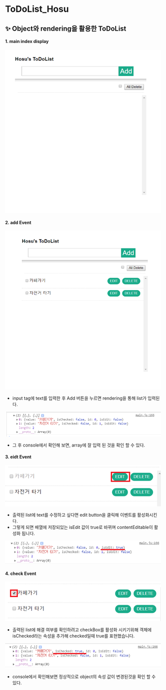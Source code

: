 ﻿
# ToDoList_Hosu

## ✨ Object와 rendering을 활용한 ToDoList 

#### 1. main index display
![mainIndex](./image/mainIndex.png)

#### 2. add Event
![addEvent](./image/addText.png)
- input tag에 text를 입력한 후 Add 버튼을 누르면 rendering을 통해
list가 입력된다.

![addArray](./image/addArray.png)

- 그 후 console에서 확인해 보면, array에 잘 입력 된 것을 확인 할 수 있다.

#### 3. eidt Event

![editEvent](./image/editEvent.png)
- 출력된 list에 text를 수정하고 싶다면 edit button을 클릭해 이벤트를 활성화시킨다.
- 그렇게 되면 배열에 저장되있는 isEdit 값이 true로 바뀌며 contentEditable이 활성화 됩니다.

![eidtEventArray](./image/editEventArray.png)

#### 4. check Event
![checkEvent](./image/checkEvent.png)
- 출력된 list에 해결 여부를 확인하려고 checkBox를 활성화 시키기위해 객체에 isChecked라는 속성을 추가해 checked일때 true를 표현했습니다.

![checkEventArray](./image/checkEventArray.png)
- console에서 확인해보면 정상적으로 object의 속성 값이 변경된것을 확인 할 수 있다.
